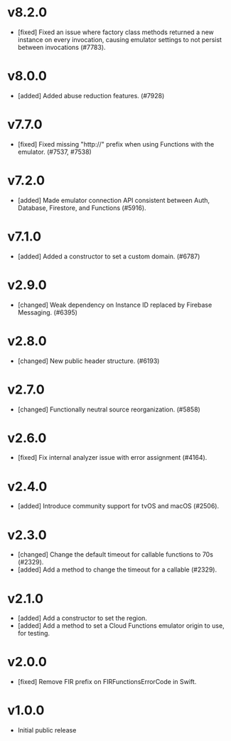 # v8.2.0
- [fixed] Fixed an issue where factory class methods returned a new instance on every invocation, causing emulator settings to not persist between invocations (#7783).

# v8.0.0
- [added] Added abuse reduction features. (#7928)

# v7.7.0
- [fixed] Fixed missing "http://" prefix when using Functions with the emulator. (#7537, #7538)

# v7.2.0
- [added] Made emulator connection API consistent between Auth, Database, Firestore, and Functions (#5916).

# v7.1.0
- [added] Added a constructor to set a custom domain. (#6787)

# v2.9.0
- [changed] Weak dependency on Instance ID replaced by Firebase Messaging. (#6395)

# v2.8.0
- [changed] New public header structure. (#6193)

# v2.7.0
- [changed] Functionally neutral source reorganization. (#5858)

# v2.6.0
- [fixed] Fix internal analyzer issue with error assignment (#4164).

# v2.4.0
- [added] Introduce community support for tvOS and macOS (#2506).

# v2.3.0
- [changed] Change the default timeout for callable functions to 70s (#2329).
- [added] Add a method to change the timeout for a callable (#2329).

# v2.1.0
- [added] Add a constructor to set the region.
- [added] Add a method to set a Cloud Functions emulator origin to use, for testing.

# v2.0.0
- [fixed] Remove FIR prefix on FIRFunctionsErrorCode in Swift.

# v1.0.0
- Initial public release
